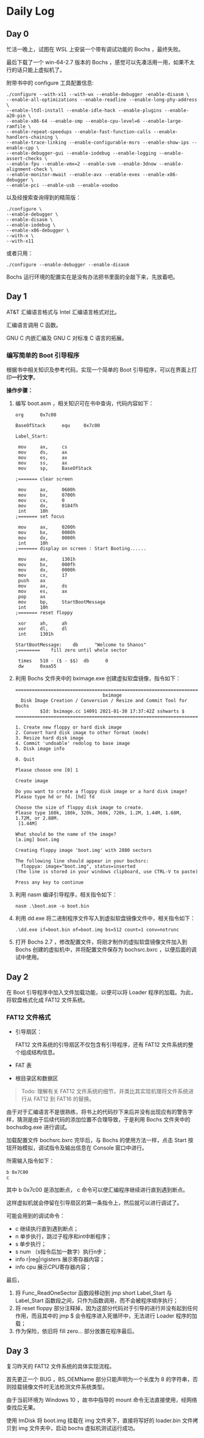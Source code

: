 # Daily Log

## Day 0

忙活一晚上，试图在 WSL 上安装一个带有调试功能的 Bochs ，最终失败。

最后下载了一个 win-64-2.7 版本的 Bochs ，感觉可以先凑活用一用，如果不太行的话只能上虚拟机了。

附带书中的 configure 工具配置信息:

```shell
./configure --with-x11 --with-wx --enable-debugger -enable-disasm \
--enable-all-optimizations --enable-readline --enable-long-phy-address \
--enable-ltdl-install --enable-idle-hack --enable-plugins --enable-a20-pin \
--enable-x86-64 --enable-smp --enable-cpu-level=6 --enable-large-ramfile \
--enable-repeat-speedups --enable-fast-function-calls --enable-handlers-chaining \
--enable-trace-linking --enable-configurable-msrs --enable-show-ips --enable-cpp \
--enable-debugger-gui --enable-iodebug --enable-logging --enable-assert-checks \
--enable-fpu --enable-vmx=2 --enable-svm --enable-3dnow --enable-alignment-check \
--enable-monitor-mwait --enable-avx --enable-evex --enable-x86-debugger \
--enable-pci --enable-usb --enable-voodoo
```

以及经搜索查询得到的精简版：

```shell
./configure \
--enable-debugger \
--enable-disasm \
--enable-iodebug \
--enable-x86-debugger \
--with-x \
--with-x11
```

或者只用：

```shell
./configure --enable-debugger --enable-disasm
```

Bochs 运行环境的配置实在是没有办法把书里面的全敲下来，先放着吧。

## Day 1

AT&T 汇编语言格式与 Intel 汇编语言格式对比。

汇编语言调用 C 函数。

GNU C 内嵌汇编及 GNU C 对标准 C 语言的拓展。

### 编写简单的 Boot 引导程序

根据书中相关知识及参考代码，实现一个简单的 Boot 引导程序，可以在界面上打印**一行文字**。

**操作步骤：**

1. 编写 boot.asm ，相关知识可在书中查询，代码内容如下：

   ```assembly
   org		0x7c00
   
   BaseOfStack		equ		0x7c00
   
   Label_Start:
   
   	mov 	ax, 	cs
   	mov 	ds, 	ax
   	mov		es, 	ax
   	mov 	ss, 	ax
   	mov 	sp, 	BaseOfStack
   
   ;=======	clear screen
   
   	mov 	ax, 	0600h
   	mov 	bx, 	0700h
   	mov 	cx, 	0
   	mov 	dx, 	0184fh
   	int 	10h
   ;=======	set focus
   
   	mov 	ax, 	0200h
   	mov 	bx, 	0000h
   	mov 	dx, 	0000h
   	int 	10h
   ;=======	display on screen : Start Booting......
   
   	mov 	ax, 	1301h
   	mov		bx, 	000fh
   	mov 	dx, 	0000h
   	mov 	cx, 	17
   	push	ax
   	mov 	ax, 	ds
   	mov		es, 	ax
   	pop		ax
   	mov 	bp, 	StartBootMessage
   	int 	10h
   ;=======	reset floppy
   
   	xor 	ah, 	ah
   	xor 	dl, 	dl
   	int 	1301h
   
   StartBootMessage:	db		"Welcome to Shanos"
   ;========	fill zero until whole sector
   
   	times 	510 - ($ - $$) 	db 		0
   	dw 		0xaa55
   ```

2. 利用 Bochs 文件夹中的 bximage.exe 创建虚拟软盘镜像，指令如下：

   ```
   ========================================================================
                                   bximage
     Disk Image Creation / Conversion / Resize and Commit Tool for Bochs
            $Id: bximage.cc 14091 2021-01-30 17:37:42Z sshwarts $
   ========================================================================
   
   1. Create new floppy or hard disk image
   2. Convert hard disk image to other format (mode)
   3. Resize hard disk image
   4. Commit 'undoable' redolog to base image
   5. Disk image info
   
   0. Quit
   
   Please choose one [0] 1
   
   Create image
   
   Do you want to create a floppy disk image or a hard disk image?
   Please type hd or fd. [hd] fd
   
   Choose the size of floppy disk image to create.
   Please type 160k, 180k, 320k, 360k, 720k, 1.2M, 1.44M, 1.68M, 1.72M, or 2.88M.
    [1.44M]
   
   What should be the name of the image?
   [a.img] boot.img
   
   Creating floppy image 'boot.img' with 2880 sectors
   
   The following line should appear in your bochsrc:
     floppya: image="boot.img", status=inserted
   (The line is stored in your windows clipboard, use CTRL-V to paste)
   
   Press any key to continue
   ```

3. 利用 nasm 编译引导程序，相关指令如下：

   ```shell
   nasm .\boot.asm -o boot.bin  
   ```

4. 利用 dd.exe 将二进制程序文件写入到虚拟软盘镜像文件中，相关指令如下：

   ```shell
   .\dd.exe if=boot.bin of=boot.img bs=512 count=1 conv=notrunc
   ```

5. 打开 Bochs 2.7 ，修改配置文件，将刚才制作的虚拟软盘镜像文件加入到 Bochs 创建的虚拟机中，并将配置文件保存为 bochsrc.bxrc ，以便后面的调试中使用。

## Day 2

在 Boot 引导程序中加入文件加载功能，以便可以将 Loader 程序的加载。为此，将软盘格式化成 FAT12 文件系统。

### FAT12 文件格式

* 引导扇区：

  FAT12 文件系统的引导扇区不仅包含有引导程序，还有 FAT12 文件系统的整个组成结构信息。

* FAT 表

* 根目录区和数据区

> Todo: 理解有关 FAT12 文件系统的细节，并类比其实现机理将文件系统进行从 FAT12 到 FAT16 的替换。

由于对于汇编语言不是很熟练，将书上的代码抄下来后并没有出现应有的警告字样，猜测是由于后续代码的添加位置不合理导致，于是利用 Bochs 文件夹中的 bochsdbg.exe 进行调试。

加载配置文件 bochsrc.bxrc 完毕后，与 Bochs 的使用方法一样，点击 Start 按钮开始模拟，调试指令及输出信息在 Console 窗口中进行。

所需输入指令如下：

```shell
b 0x7C00
c
```

其中 b 0x7c00 是添加断点， c 命令可以使汇编程序继续进行直到遇到断点。

这样虚拟机就会停留在引导扇区的第一条指令上，然后就可以进行调试了。

可能会用到的调试命令：

* c 继续执行直到遇到断点；
* n 单步执行，跳过子程序和int中断程序；
* s 单步执行；
* s num （s指令后加一数字）执行n步；
* info r|reg|rigisters 展示寄存器内容；
* info cpu 展示CPU寄存器内容；

最后，

1. 将 Func_ReadOneSector 函数段移动到 jmp short Label_Start 与 Label_Start 函数段之间，只作为函数调用，而不会被程序顺序执行；
2. 将 reset floppy 部分注释掉，因为这部分代码对于引导的进行并没有起到任何作用，而且其中的 jmp $ 会令程序进入死循环中，无法进行 Loader 程序的加载；
3. 作为保险，依旧将 fill zero... 部分放置在程序最后。

## Day 3

复习昨天的 FAT12 文件系统的具体实现流程。

首先更正一个 BUG ，BS_OEMName 部分只能声明为一个长度为 8 的字符串，否则挂载镜像文件时无法检测文件系统类型。

由于当前环境为 Windows 10 ，故书中指导的 mount 命令无法直接使用，经网络查找后无果。

使用 ImDisk 将 boot.img 挂载在 img 文件夹下，直接将写好的 loader.bin 文件拷贝到 img 文件夹中，启动 bochs 虚拟机测试运行成功。
